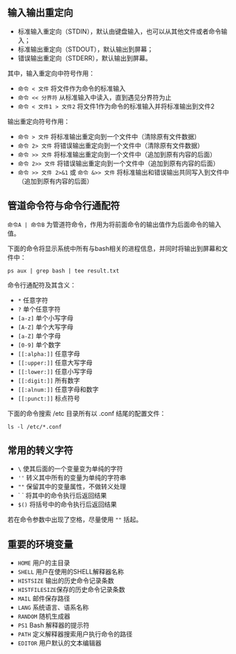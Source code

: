 ## 输入输出重定向
- 标准输入重定向（STDIN），默认由键盘输入，也可以从其他文件或者命令输入；
- 标准输出重定向（STDOUT），默认输出到屏幕；
- 错误输出重定向（STDERR），默认输出到屏幕。

其中，输入重定向中符号作用：
- `命令 < 文件` 将文件作为命令的标准输入
- `命令 << 分界符` 从标准输入中读入，直到遇见分界符为止
- `命令 < 文件1 > 文件2` 将文件1作为命令的标准输入并将标准输出到文件2

输出重定向符号作用：
- `命令 > 文件` 将标准输出重定向到一个文件中（清除原有文件数据）
- `命令 2> 文件` 将错误输出重定向到一个文件中（清除原有文件数据）
- `命令 >> 文件` 将标准输出重定向到一个文件中（追加到原有内容的后面）
- `命令 2>> 文件` 将错误输出重定向到一个文件中（追加到原有内容的后面）
- `命令 >> 文件 2>&1` 或 `命令 &>> 文件` 将标准输出和错误输出共同写入到文件中（追加到原有内容的后面）

## 管道命令符与命令行通配符
`命令A | 命令B` 为管道符命令，作用为将前面命令的输出值作为后面命令的输入值。

下面的命令将显示系统中所有与bash相关的进程信息，并同时将输出到屏幕和文件中：
```shell
ps aux | grep bash | tee result.txt
```

命令行通配符及其含义：
- `*` 任意字符
-  `?` 单个任意字符
-  `[a-z]` 单个小写字母
-  `[A-Z]` 单个大写字母
-  `[a-Z]` 单个字母
-  `[0-9]` 单个数字
-  `[[:alpha:]]` 任意字母
-  `[[:upper:]]` 任意大写字母
-  `[[:lower:]]` 任意小写字母
-  `[[:digit:]]` 所有数字
-  `[[:alnum:]]` 任意字母和数字
-  `[[:punct:]]` 标点符号


下面的命令搜索 /etc 目录所有以 .conf 结尾的配置文件：
```shell
ls -l /etc/*.conf
```


## 常用的转义字符

- `\` 使其后面的一个变量变为单纯的字符
-  `''` 转义其中所有的变量为单纯的字符串
-  `""` 保留其中的变量属性，不做转义处理
-   \` \` 将其中的命令执行后返回结果
- `$()` 将括号中的命令执行后返回结果

若在命令参数中出现了空格，尽量使用 `""` 括起。


## 重要的环境变量

- `HOME` 用户的主目录
- `SHELL` 用户在使用的SHELL解释器名称
- `HISTSIZE` 输出的历史命令记录条数
- `HISTFILESIZE`保存的历史命令记录条数
- `MAIL` 邮件保存路径
- `LANG` 系统语言、语系名称
- `RANDOM` 随机生成器
- `PS1` Bash 解释器的提示符
- `PATH` 定义解释器搜索用户执行命令的路径
- `EDITOR` 用户默认的文本编辑器 
